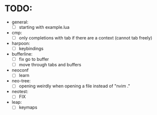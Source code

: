 # TODO:

- general:
	- [ ] starting with example.lua

- cmp:
	- [ ] only completions with tab if there are a context (cannot tab 					                          freely)

- harpoon:
	- [ ] keybindings
- bufferline:
	- [ ] fix go to buffer
	- [ ] move through tabs and buffers
- neoconf
	- [ ] learn
- neo-tree:
	- [ ] opening weirdly when opening a file instead of "nvim ."
- neotest:
	- [ ] FIX
- leap:
	- [ ] keymaps
